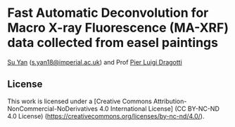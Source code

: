 # Fast Automatic Deconvolution for Macro X-ray Fluorescence (MA-XRF) data collected from easel paintings

[Su Yan](https://profiles.imperial.ac.uk/s.yan18) ([s.yan18@imperial.ac.uk](mailto:s.yan18@imperial.ac.uk)) and Prof [Pier Luigi Dragotti](https://www.commsp.ee.ic.ac.uk/%7Epld/)

## License

This work is licensed under a [Creative Commons Attribution-NonCommercial-NoDerivatives 4.0 International License] (CC BY-NC-ND 4.0 License) (https://creativecommons.org/licenses/by-nc-nd/4.0/).

